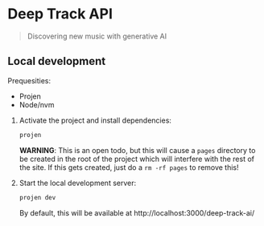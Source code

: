 # Deep Track API

> Discovering new music with generative AI

## Local development

Prequesities:
- Projen
- Node/nvm

1. Activate the project and install dependencies:

    ```bash
    projen
    ```

    **WARNING**: This is an open todo, but this will cause a `pages` directory
    to be created in the root of the project which will interfere with the rest of the site.
    If this gets created, just do a `rm -rf pages` to remove this!

2. Start the local development server:

    ```bash
    projen dev
    ```

    By default, this will be available at http://localhost:3000/deep-track-ai/